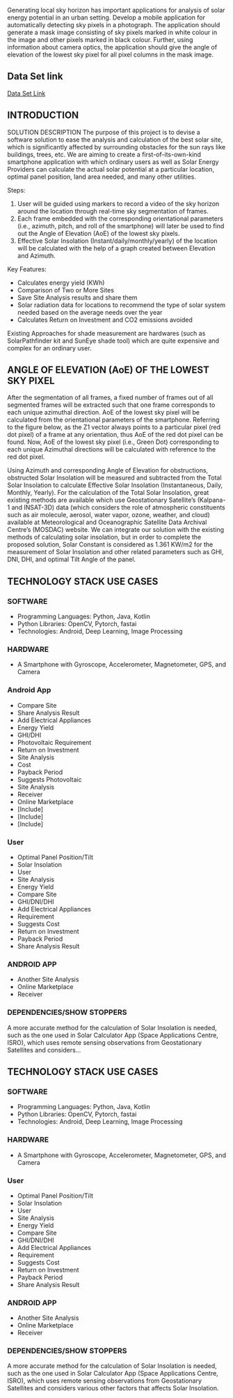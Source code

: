 Generating local sky horizon has important applications for analysis of solar energy potential in an urban setting. Develop a mobile application for automatically detecting sky pixels in a photograph. The application should generate a mask image consisting of sky pixels marked in white colour in the image and other pixels marked in black colour. Further, using information about camera optics, the application should give the angle of elevation of the lowest sky pixel for all pixel columns in the mask image.

## Data Set link
[Data Set Link](https://vedas.sac.gov.in/vcms/en/sih2020.html)

## INTRODUCTION
SOLUTION DESCRIPTION
The purpose of this project is to devise a software solution to ease the analysis and calculation of the best solar site, which is significantly affected by surrounding obstacles for the sun rays like buildings, trees, etc. We are aiming to create a first-of-its-own-kind smartphone application with which ordinary users as well as Solar Energy Providers can calculate the actual solar potential at a particular location, optimal panel position, land area needed, and many other utilities.

Steps:
1. User will be guided using markers to record a video of the sky horizon around the location through real-time sky segmentation of frames.
2. Each frame embedded with the corresponding orientational parameters (i.e., azimuth, pitch, and roll of the smartphone) will later be used to find out the Angle of Elevation (AoE) of the lowest sky pixels.
3. Effective Solar Insolation (Instant/daily/monthly/yearly) of the location will be calculated with the help of a graph created between Elevation and Azimuth.

Key Features:
- Calculates energy yield (KWh)
- Comparison of Two or More Sites
- Save Site Analysis results and share them
- Solar radiation data for locations to recommend the type of solar system needed based on the average needs over the year
- Calculates Return on Investment and CO2 emissions avoided

Existing Approaches for shade measurement are hardwares (such as SolarPathfinder kit and SunEye shade tool) which are quite expensive and complex for an ordinary user.

## ANGLE OF ELEVATION (AoE) OF THE LOWEST SKY PIXEL
After the segmentation of all frames, a fixed number of frames out of all segmented frames will be extracted such that one frame corresponds to each unique azimuthal direction. AoE of the lowest sky pixel will be calculated from the orientational parameters of the smartphone. Referring to the figure below, as the Z1 vector always points to a particular pixel (red dot pixel) of a frame at any orientation, thus AoE of the red dot pixel can be found. Now, AoE of the lowest sky pixel (i.e., Green Dot) corresponding to each unique Azimuthal directions will be calculated with reference to the red dot pixel.

Using Azimuth and corresponding Angle of Elevation for obstructions, obstructed Solar Insolation will be measured and subtracted from the Total Solar Insolation to calculate Effective Solar Insolation (Instantaneous, Daily, Monthly, Yearly). For the calculation of the Total Solar Insolation, great existing methods are available which use Geostationary Satellite’s (Kalpana-1 and INSAT-3D) data (which considers the role of atmospheric constituents such as air molecule, aerosol, water vapor, ozone, weather, and cloud) available at Meteorological and Oceanographic Satellite Data Archival Centre’s (MOSDAC) website. We can integrate our solution with the existing methods of calculating solar insolation, but in order to complete the proposed solution, Solar Constant is considered as 1.361 KW/m2 for the measurement of Solar Insolation and other related parameters such as GHI, DNI, DHI, and optimal Tilt Angle of the panel.

## TECHNOLOGY STACK USE CASES

### SOFTWARE
- Programming Languages: Python, Java, Kotlin
- Python Libraries: OpenCV, Pytorch, fastai
- Technologies: Android, Deep Learning, Image Processing

### HARDWARE
- A Smartphone with Gyroscope, Accelerometer, Magnetometer, GPS, and Camera

### Android App
- Compare Site
- Share Analysis Result
- Add Electrical Appliances
- Energy Yield
- GHI/DHI
- Photovoltaic Requirement
- Return on Investment
- Site Analysis
- Cost
- Payback Period
- Suggests Photovoltaic
- Site Analysis
- Receiver
- Online Marketplace
- [Include]
- [Include]
- [Include]

### User
- Optimal Panel Position/Tilt
- Solar Insolation
- User
- Site Analysis
- Energy Yield
- Compare Site
- GHI/DNI/DHI
- Add Electrical Appliances
- Requirement
- Suggests Cost
- Return on Investment
- Payback Period
- Share Analysis Result

### ANDROID APP
- Another Site Analysis
- Online Marketplace
- Receiver

### DEPENDENCIES/SHOW STOPPERS
A more accurate method for the calculation of Solar Insolation is needed, such as the one used in Solar Calculator App (Space Applications Centre, ISRO), which uses remote sensing observations from Geostationary Satellites and considers...

## TECHNOLOGY STACK USE CASES

### SOFTWARE
- Programming Languages: Python, Java, Kotlin
- Python Libraries: OpenCV, Pytorch, fastai
- Technologies: Android, Deep Learning, Image Processing

### HARDWARE
- A Smartphone with Gyroscope, Accelerometer, Magnetometer, GPS, and Camera

### User
- Optimal Panel Position/Tilt
- Solar Insolation
- User
- Site Analysis
- Energy Yield
- Compare Site
- GHI/DNI/DHI
- Add Electrical Appliances
- Requirement
- Suggests Cost
- Return on Investment
- Payback Period
- Share Analysis Result

### ANDROID APP
- Another Site Analysis
- Online Marketplace
- Receiver

### DEPENDENCIES/SHOW STOPPERS
A more accurate method for the calculation of Solar Insolation is needed, such as the one used in Solar Calculator App (Space Applications Centre, ISRO), which uses remote sensing observations from Geostationary Satellites and considers various other factors that affects Solar Insolation.

